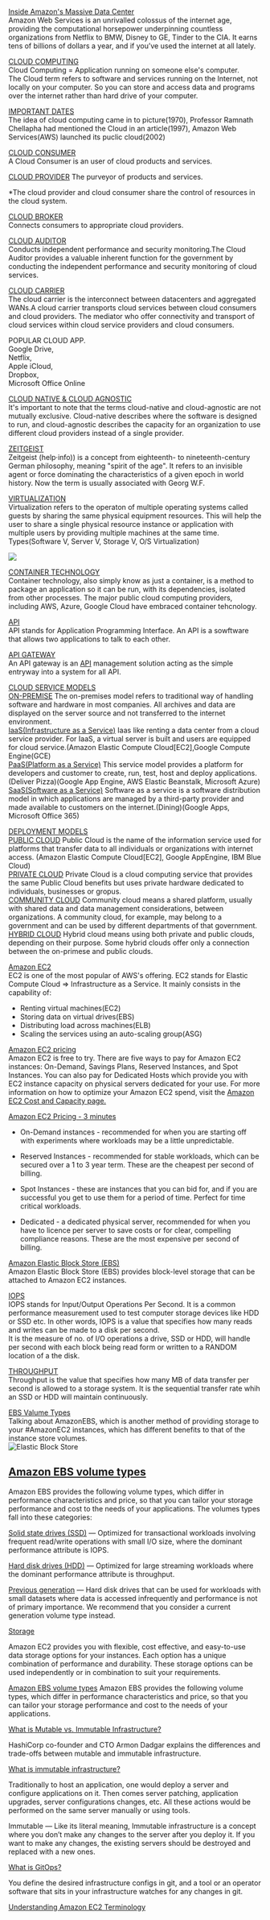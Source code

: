 <a href="https://www.youtube.com/watch?v=q6WlzHLxNKI">Inside Amazon's Massive Data Center</a><br>
Amazon Web Services is an unrivalled colossus of the internet age, providing the computational horsepower underpinning countless organizations from Netflix to BMW, Disney to GE, Tinder to the CIA. It earns tens of billions of dollars a year, and if you’ve used the internet at all lately.<br>

<a href="https://www.youtube.com/watch?v=dH0yz-Osy54">CLOUD COMPUTING </a> <br>
Cloud Computing = Application running on someone else's computer. <br>
The Cloud term refers to software and services running on the Internet, not locally on your computer. So you can store and access data and programs over the internet rather than hard drive of your computer.

<a href="https://www.youtube.com/watch?v=Bkx8Egjm2mw">IMPORTANT DATES</a> <BR>
The idea of cloud computing came in to picture(1970), Professor Ramnath Chellapha had mentioned the Cloud in an article(1997), Amazon Web Services(AWS) launched its puclic cloud(2002)

<a href="https://www.youtube.com/watch?v=gC7lnK2FC4A&t=32s">CLOUD CONSUMER</a> <BR>
A Cloud Consumer is an user of cloud products and services.<br>

<a href="https://www.youtube.com/watch?v=gC7lnK2FC4A&t=32s">CLOUD PROVIDER</A>
The purveyor of products and services.

*The cloud provider and cloud consumer share the control of resources in the cloud system.

<a href="https://www.youtube.com/watch?v=Hj_-gxVRRIM">CLOUD BROKER</a> <BR>
Connects consumers to appropriate cloud providers.

<a href="https://www.youtube.com/watch?v=iq4AAUMVCWg">CLOUD AUDITOR</a> <BR>
Conducts independent performance and security monitoring.The Cloud Auditor provides a valuable inherent function for the government by conducting the independent performance and security monitoring of cloud services.

<a href="https://www.youtube.com/watch?v=gC7lnK2FC4A&t=32s">CLOUD CARRIER</a> <BR>
The cloud carrier is the interconnect between datacenters and aggregated WANs.A cloud carrier transports cloud services between cloud consumers and cloud providers. The mediator who offer connectivity and transport of cloud services within cloud service providers and cloud consumers.

POPULAR CLOUD APP. <BR>
Google Drive,<br>
Netflix, <br>
Apple iCloud,<br>
Dropbox,<br>
Microsoft Office Online<br>

<a href="https://looker.com/definitions/cloud-agnostic#:~:text=It's%20important%20to%20note%20that,instead%20of%20a%20single%20provider.">CLOUD NATIVE & CLOUD AGNOSTIC</a><BR>
It's important to note that the terms cloud-native and cloud-agnostic are not mutually exclusive. Cloud-native describes where the software is designed to run, and cloud-agnostic describes the capacity for an organization to use different cloud providers instead of a single provider.

<a href="https://en.wikipedia.org/wiki/Zeitgeist#:~:text=Zeitgeist%20(help%C2%B7info)),usually%20associated%20with%20Georg%20W.F.">ZEITGEIST</a> <BR>
Zeitgeist (help·info)) is a concept from eighteenth- to nineteenth-century German philosophy, meaning "spirit of the age". It refers to an invisible agent or force dominating the characteristics of a given epoch in world history. Now the term is usually associated with Georg W.F.

<a href="https://www.youtube.com/watch?v=ISwgVUPH1cs">VIRTUALIZATION</a><BR>
Virtualization refers to the operaton of multiple operating systems called guests by sharing the same physical equipment resources. This will help the user to share a single physical resource instance or application with multiple users by providing multiple machines at the same time.<br>
Types(Software V, Server V, Storage V, O/S Virtualization)<br>

<img src="img/virtualization"> <br>

<a href="https://www.youtube.com/watch?v=0qotVMX-J5s"> CONTAINER TECHNOLOGY</a> <BR>
Container technology, also simply know as just a container, is a method to package an application so it can be run, with its dependencies, isolated from other processes. The major public cloud computing providers, including AWS, Azure, Google Cloud have embraced container tehcnology.

<a href="https://www.youtube.com/watch?v=s7wmiS2mSXY">API</a> <br>
API stands for Application Programming Interface. An API is a sowftware that allows two applications to talk to each other.

<a href="https://www.youtube.com/watch?v=hYgP0cBORVg"> API GATEWAY</a> <br>
An API gateway is an <a href="https://www.youtube.com/watch?v=8WuVBbXsHzg">API</a> management solution acting as the simple entryway into a system for all API.

<a href="https://www.youtube.com/watch?v=wB6Lfdo2m1Q&t=428s">CLOUD SERVICE MODELS</a><BR>
<a href="https://www.youtube.com/watch?v=wB6Lfdo2m1Q&t=428s">ON-PREMISE</a> The on-premises model refers to traditional way of handling software and hardware in most companies. All archives and data are displayed on the server source and not transferred to the internet environment.<br>
<a href="https://www.youtube.com/watch?v=wB6Lfdo2m1Q&t=428s">IaaS(Infrastructure as a Service)</a> Iaas like renting a data center from a cloud service provider. For IaaS, a virtual server is built and users are equipped for cloud service.(Amazon Elastic Compute Cloud[EC2],Google Compute Engine(GCE)<br>
<a href="https://www.youtube.com/watch?v=wB6Lfdo2m1Q&t=428s">PaaS(Platform as a Service)</a> This service model provides a platform for developers and customer to create, run, test, host and deploy applications.(Deliver Pizza)(Google App Engine, AWS Elastic Beanstalk, Microsoft Azure)<br>
<a href="https://www.youtube.com/watch?v=wB6Lfdo2m1Q&t=428s">SaaS(Software as a Service)</a> Software as a service is a software distribution model in which applications are managed by a third-party provider and made available to customers on the internet.(Dining)(Google Apps, Microsoft Office 365)

<a href="https://www.youtube.com/watch?v=9KZL0_NuiUU">DEPLOYMENT MODELS</a> <br>
<a href="https://www.youtube.com/watch?v=9KZL0_NuiUU">PUBLIC CLOUD</a> Public Cloud is the name of the information service used for platforms that transfer data to all individuals or organizations with internet access. (Amazon Elastic Compute Cloud[EC2], Google AppEngine, IBM Blue Cloud)<br>
<a href="https://www.youtube.com/watch?v=9KZL0_NuiUU">PRIVATE CLOUD</a> Private Cloud is a cloud computing service that provides the same Public Cloud benefits but uses private hardware dedicated to individuals, businesses or gropus.<br>
<a href="https://www.youtube.com/watch?v=9KZL0_NuiUU">COMMUNITY CLOUD</a> Community cloud means a shared platform, usually with shared data and data management considerations, between organizations. A community cloud, for example, may belong to a government and can be used by different departments of that government. <br>
<a href="https://www.youtube.com/watch?v=9KZL0_NuiUU">HYBRID CLOUD</a> Hybrid cloud means using both private and public clouds, depending on their purpose. Some hybrid clouds offer only a connection between the on-primese and public clouds.

<a href="https://www.youtube.com/watch?v=TsRBftzZsQo&t=2s">Amazon EC2</a><br>
EC2 is one of the most popular of AWS's offering. EC2 stands for Elastic Compute Cloud => Infrastructure as a Service. It mainly consists in the capability of:<br>
* Renting virtual machines(EC2)
* Storing data on virtual drives(EBS)
* Distributing load across machines(ELB)
* Scaling the services using an auto-scaling group(ASG)<br>

<a href="https://aws.amazon.com/ec2/pricing/">Amazon EC2 pricing</a><br>
Amazon EC2 is free to try. There are five ways to pay for Amazon EC2 instances: On-Demand, Savings Plans, Reserved Instances, and Spot Instances. You can also pay for Dedicated Hosts which provide you with EC2 instance capacity on physical servers dedicated for your use. For more information on how to optimize your Amazon EC2 spend, visit the <a href="https://aws.amazon.com/ec2/cost-and-capacity/">Amazon EC2 Cost and Capacity page.</a><br>

<a href="https://www.youtube.com/watch?v=LQANRLrdxvo"> Amazon EC2 Pricing - 3 minutes</a><br>
* On-Demand instances - recommended for when you are starting off with experiments where workloads may be a little unpredictable.

* Reserved Instances - recommended for stable workloads, which can be secured over a 1 to 3 year term.  These are the cheapest per second of billing.

* Spot Instances - these are instances that you can bid for, and if you are successful you get to use them for a period of time.  Perfect for time critical workloads.

* Dedicated - a dedicated physical server, recommended for when you have to licence per server to save costs or for clear, compelling compliance reasons.  These are the most expensive per second of billing.<br>

<a href="https://www.youtube.com/watch?v=ljYH5lHQdxo&t=2s"> Amazon Elastic Block Store (EBS)</a> <br>
Amazon Elastic Block Store (EBS) provides block-level storage that can be attached to Amazon EC2 instances.

<a href="https://www.youtube.com/watch?v=YD_Lg2lzTYI">IOPS</a><br>
IOPS stands for Input/Output Operations Per Second. It is a common performance measurement used to test computer storage devices like HDD or SSD etc. In other words, IOPS is a value that specifies how many reads and writes can be made to a disk per second.<br>
It is the measure of no. of I/O operations a drive, SSD or HDD, will handle per second with each block being read form or written to a RANDOM location of a the disk.<br>

<a href="https://www.youtube.com/watch?v=YD_Lg2lzTYI"> THROUGHPUT</a><br>
Throughput is the value that specifies how many MB of data transfer per second is allowed to a storage system. It is the sequential transfer rate whih an SSD or HDD will maintain continuously.<br>

<a href="https://www.youtube.com/watch?v=_edxeLGnJpg">EBS Valume Types</a><br>
Talking about AmazonEBS, which is another method of providing storage to your #AmazonEC2 instances, which has different benefits to that of the instance store volumes.<br>
<img src="img/EBS" alt="Elastic Block Store"> <br>

## [Amazon EBS volume types](https://docs.aws.amazon.com/AWSEC2/latest/UserGuide/ebs-volume-types.html)

Amazon EBS provides the following volume types, which differ in performance characteristics and price, so that you can tailor your storage performance and cost to the needs of your applications. The volumes types fall into these categories:

[Solid state drives (SSD)](https://docs.aws.amazon.com/AWSEC2/latest/UserGuide/ebs-volume-types.html#solid-state-drives) — Optimized for transactional workloads involving frequent read/write operations with small I/O size, where the dominant performance attribute is IOPS.

[Hard disk drives (HDD)](https://docs.aws.amazon.com/AWSEC2/latest/UserGuide/ebs-volume-types.html#hard-disk-drives) — Optimized for large streaming workloads where the dominant performance attribute is throughput.

[Previous generation](https://docs.aws.amazon.com/AWSEC2/latest/UserGuide/ebs-volume-types.html#ebs-previous-generation-volumes) — Hard disk drives that can be used for workloads with small datasets where data is accessed infrequently and performance is not of primary importance. We recommend that you consider a current generation volume type instead.

[Storage](https://docs.aws.amazon.com/AWSEC2/latest/UserGuide/Storage.html)

Amazon EC2 provides you with flexible, cost effective, and easy-to-use data storage options for your instances. Each option has a unique combination of performance and durability. These storage options can be used independently or in combination to suit your requirements.

[Amazon EBS volume types](https://docs.aws.amazon.com/AWSEC2/latest/UserGuide/ebs-volume-types.html#solid-state-drives)
Amazon EBS provides the following volume types, which differ in performance characteristics and price, so that you can tailor your storage performance and cost to the needs of your applications.

[What is Mutable vs. Immutable Infrastructure?](https://www.hashicorp.com/resources/what-is-mutable-vs-immutable-infrastructure)

HashiCorp co-founder and CTO Armon Dadgar explains the differences and trade-offs between mutable and immutable infrastructure.

[What is immutable infrastructure?](https://devopslearners.com/what-is-immutable-infrastructure-4e851b28a7c4)

Traditionally to host an application, one would deploy a server and configure applications on it.
Then comes server patching, application upgrades, server configurations changes, etc. All these actions would be performed on the same server manually or using tools.

Immutable — Like its literal meaning, Immutable infrastructure is a concept where you don’t make any changes to the server after you deploy it.
If you want to make any changes, the existing servers should be destroyed and replaced with a new ones.

[What is GitOps?](https://devopslearners.com/what-is-gitops-168aac9a2ee)

You define the desired infrastructure configs in git, and a tool or an operator software that sits in your infrastructure watches for any changes in git.

[Understanding Amazon EC2 Terminology](https://levelup.gitconnected.com/understanding-amazon-ec2-terminology-85be19d0af28)